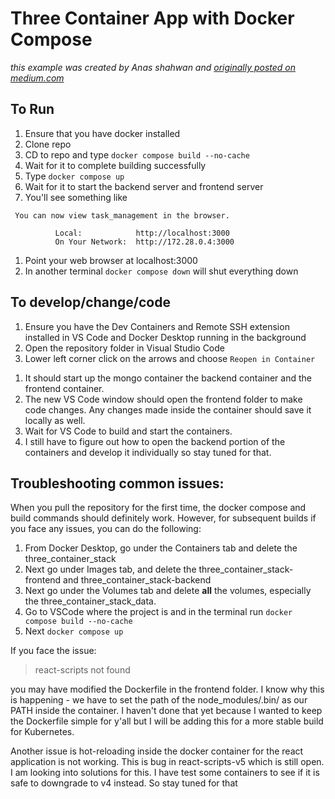 # Three Container App with Docker Compose

_this example was created by Anas shahwan and [originally posted on medium.com](https://medium.com/@Anas.shahwan/dockerizing-nodejs-react-js-and-mongodb-apps-be67a73c7a7b)_

## To Run

1. Ensure that you have docker installed
2. Clone repo
3. CD to repo and type `docker compose build --no-cache`
4. Wait for it to complete building successfully
5. Type `docker compose up`
6. Wait for it to start the backend server and frontend server
7. You'll see something like

```
 You can now view task_management in the browser.

          Local:            http://localhost:3000
          On Your Network:  http://172.28.0.4:3000
```

1. Point your web browser at localhost:3000
1. In another terminal `docker compose down` will shut everything down

## To develop/change/code

1. Ensure you have the Dev Containers and Remote SSH extension installed in VS Code and Docker Desktop running in the background
1. Open the repository folder in Visual Studio Code
1. Lower left corner click on the arrows and choose `Reopen in Container`
<!-- 1. choose from docker-compose.yaml
1. choose which service you want to work on (frontend, backend or mongo) -->
1. It should start up the mongo container the backend container and the frontend container.
1. The new VS Code window should open the frontend folder to make code changes. Any changes made inside the container should save it locally as well.
1. Wait for VS Code to build and start the containers.
1. I still have to figure out how to open the backend portion of the containers and develop it individually so stay tuned for that.

## Troubleshooting common issues:

When you pull the repository for the first time, the docker compose and build commands should definitely work. However, for subsequent builds if you face any issues, you can do the following:

1. From Docker Desktop, go under the Containers tab and delete the three_container_stack
2. Next go under Images tab, and delete the three_container_stack-frontend and three_container_stack-backend
3. Next go under the Volumes tab and delete **all** the volumes, especially the three_container_stack_data.
4. Go to VSCode where the project is and in the terminal run `docker compose build --no-cache`
5. Next `docker compose up`

If you face the issue:

> react-scripts not found

you may have modified the Dockerfile in the frontend folder. I know why this is happening - we have to set the path of the node_modules/.bin/ as our PATH inside the container. I haven't done that yet because I wanted to keep the Dockerfile simple for y'all but I will be adding this for a more stable build for Kubernetes.

Another issue is hot-reloading inside the docker container for the react application is not working. This is bug in react-scripts-v5 which is still open. I am looking into solutions for this. I have test some containers to see if it is safe to downgrade to v4 instead. So stay tuned for that